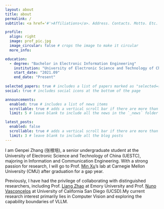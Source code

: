 ```yaml
---
layout: about
title: about
permalink: /
subtitle: <a href='#'>Affiliations</a>. Address. Contacts. Motto. Etc.

profile:
  align: right
  image: prof_pic.jpg
  image_circular: false # crops the image to make it circular
  more_info: 

education: 
  - degree: "Bachelor in Electronic Information Engineering"
    institution: "University of Electronic Science and Technology of China"
    start_date: "2021.09"
    end_date: "Present"
    
selected_papers: true # includes a list of papers marked as "selected={true}"
social: true # includes social icons at the bottom of the page

announcements:
  enabled: true # includes a list of news items
  scrollable: true # adds a vertical scroll bar if there are more than 3 news items
  limit: 5 # leave blank to include all the news in the `_news` folder

latest_posts:
  enabled: false
  scrollable: true # adds a vertical scroll bar if there are more than 3 new posts items
  limit: 3 # leave blank to include all the blog posts
---
```

I am Genpei Zhang (张根培), a senior undergraduate student at the University of Electronic Science and Technology of China (UESTC), majoring in Information and Communication Engineering. With a strong passion for research, I will go to Prof. [Min Xu](https://xulabs.github.io/min-xu/)’s lab at Carnegie Mellon University (CMU) after graduation for a gap year. 

Previously, I have had the privilege of collaborating with distinguished researchers, including Prof. [Liang Zhao](https://cs.emory.edu/~lzhao41/) at Emory University and Prof. [Nuno Vasconcelos](http://www.svcl.ucsd.edu/people/nuno/) at University of California San Diego (UCSD).My current research interest primarily lies in Computer Vision and exploring the capability boundaries of VLLM.

